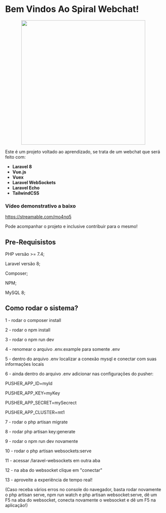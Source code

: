 # Bem Vindos Ao Spiral Webchat!


<div style="text-align:center"><img src="https://cdn-icons.flaticon.com/png/512/3428/premium/3428739.png?token=exp=1649944110~hmac=a093563fe70d491287fb57daac2d8596" height="400px" width="400px"/></div>


Este é um projeto voltado ao aprendizado, se trata de um webchat que será feito com: 
- **Laravel 8**
- **Vue.js**
- **Vuex**
- **Laravel WebSockets**
- **Laravel Echo**
- **TailwindCSS**

### Vídeo demonstrativo a baixo

https://streamable.com/mo4nq5

Pode acompanhar o projeto e inclusive contribuir para o mesmo!

## Pre-Requisistos

PHP versão >= 7.4;

Laravel versão 8;

Composer;

NPM;

MySQL 8;

## Como rodar o sistema?

1 - rodar o composer install

2 - rodar o npm install

3 - rodar o npm run dev

4 - renomear o arquivo .env.example para somente .env

5 - dentro do arquivo .env localizar a conexão mysql e conectar com suas informações locais

6 - ainda dentro do arquivo .env adicionar nas configurações do pusher: 

PUSHER_APP_ID=myId

PUSHER_APP_KEY=myKey

PUSHER_APP_SECRET=mySecrect

PUSHER_APP_CLUSTER=mt1


7 - rodar o php artisan migrate

8 - rodar php artisan key:generate

9 - rodar o npm run dev novamente

10 - rodar o php artisan websockets:serve

11 - acessar /laravel-websockets em outra aba

12 - na aba do websocket clique em "conectar" 

13 - aproveite a experiência de tempo real!

(Caso receba vários erros no console do navegador, basta rodar novamente o php artisan serve, npm run watch e php artisan websocket:serve, dê um F5 na aba do websocket, conecta novamente o websocket e dê um F5 na aplicação!)
